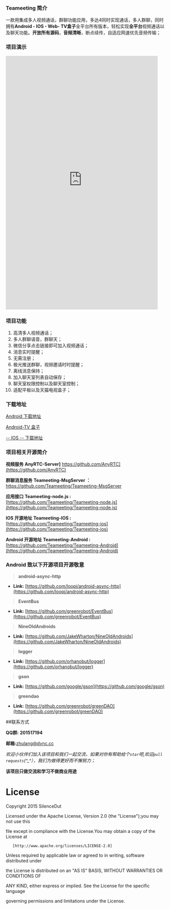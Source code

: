 ### Teameeting 简介
一款用集成多人视频通话，群聊功能应用，多达4同时实现通话，多人群聊，同时拥有**Android - IOS - Web- TV盒子**全平台所有版本，轻松实现**全平台**视频通话以及聊天功能。**开放所有源码**，**音频清晰**，断点续传，自适应网速优先音频传输；


### 项目演示
<iframe src="http://7xirvo.com1.z0.glb.clouddn.com/meizuhuitest.mp4" frameborder="0" allowfullscreen="true" width="480" height="800"></iframe>


### 项目功能
1. 高清多人视频通话；
2. 多人群聊语音，群聊天；
3. 微信分享点击链接即可加入视频通话；
4. 消息实时提醒；
5. 无需注册；
6. 极光推送群聊，视频邀请时时提醒；
7. 离线消息保持；
8. 加入聊天室列表自动保存；
9. 聊天室权限控制以及聊天室控制；
10. 适配平板以及天猫电视盒子；


### 下载地址 
[Android 下载地址](http://app.mi.com/detail/366425)

[Android-TV 盒子  ](#)

[    -- IOS  --    下载地址](https://github.com/Teameeting/Teameeting-ios)


### 项目相关开源简介
**视频服务**
 **AnyRTC-Server]** https://github.com/AnyRTC](https://github.com/AnyRTC)

**群聊消息服务**
 **Teameeting-MsgServer ：**[https://github.com/Teameeting/Teameeting-MsgServer
](https://github.com/Teameeting/Teameeting-MsgServer)

**应用接口**
**Teameeting-node.js :** [https://github.com/Teameeting/Teameeting-node.js](https://github.com/Teameeting/Teameeting-node.js)

**IOS 开源地址**
**Teameeting-IOS :** [https://github.com/Teameeting/Teameeting-ios](https://github.com/Teameeting/Teameeting-ios)

**Android 开源地址**
**Teameeting-Android :** [https://github.com/Teameeting/Teameeting-Android](https://github.com/Teameeting/Teameeting-Android)


### Android 致以下开源项目开源敬意
> **android-async-http**

* **Link:** [https://github.com/loopj/android-async-http](https://github.com/loopj/android-async-http)

> **EventBus**

* **Link:** [https://github.com/greenrobot/EventBus](https://github.com/greenrobot/EventBus)

> **NineOldAndroids**

* **Link:** [https://github.com/JakeWharton/NineOldAndroids](https://github.com/JakeWharton/NineOldAndroids)

> **logger**

* **Link:** [https://github.com/orhanobut/logger](https://github.com/orhanobut/logger)

> **gson**

* **Link:** [https://github.com/google/gson](https://github.com/google/gson)

> **greendao**

* **Link:** [https://github.com/greenrobot/greenDAO](https://github.com/greenrobot/greenDAO)

##联系方式<br>

**QQ群:** **201517194**

**邮箱:**[zhulang@dync.cc](zhulang@dync.cc)<br>

*欢迎小伙伴们加入该项目和我们一起交流，如果对你有帮助给个`star`吧,欢迎`pull requests`(^_^），我们为做得更好而不懈努力；*


**该项目只做交流和学习不做商业用途**


# License

Copyright 2015 SilenceDut

Licensed under the Apache License, Version 2.0 (the "License");you may not use this 

file except in compliance with the License.You may obtain a copy of the License at

       [http://www.apache.org/licenses/LICENSE-2.0]

Unless required by applicable law or agreed to in writing, software distributed under 

the License is distributed on an "AS IS" BASIS, WITHOUT WARRANTIES OR CONDITIONS OF 

ANY KIND, either express or implied. See the License for the specific language 

governing permissions and limitations under the License.
